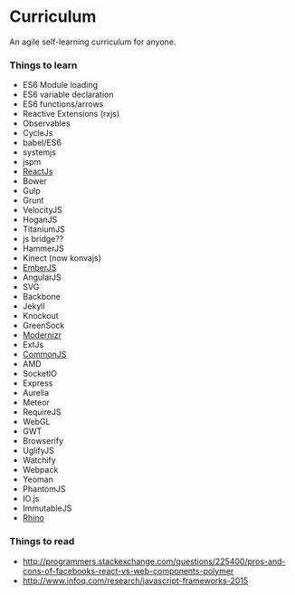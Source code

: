 # Curriculum

An agile self-learning curriculum for anyone.

### Things to learn

- ES6 Module loading
- ES6 variable declaration
- ES6 functions/arrows
- Reactive Extensions (rxjs)
- Observables
- CycleJs
- babel/ES6
- systemjs
- jspm
- [ReactJs](https://facebook.github.io/react/docs/tutorial.html)
- Bower
- Gulp
- Grunt
- VelocityJS
- HoganJS
- TitaniumJS
- js bridge??
- HammerJS
- Kinect (now konvajs)
- [EmberJS](https://github.com/emberjs/rfcs/pull/15)
- AngularJS
- SVG
- Backbone
- Jekyll
- Knockout
- GreenSock
- [Modernizr](http://modernizr.com/)
- ExtJs 
- [CommonJS](http://www.commonjs.org/)
- AMD
- SocketIO
- Express
- Aurelia
- Meteor
- RequireJS
- WebGL
- GWT
- Browserify
- UglifyJS
- Watchify
- Webpack
- Yeoman
- PhantomJS
- IO.js
- ImmutableJS
- [Rhino](https://developer.mozilla.org/en-US/docs/Mozilla/Projects/Rhino)

### Things to read

- http://programmers.stackexchange.com/questions/225400/pros-and-cons-of-facebooks-react-vs-web-components-polymer
- http://www.infoq.com/research/javascript-frameworks-2015
